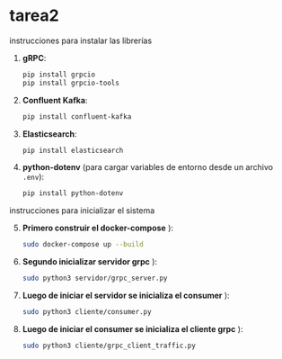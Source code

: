 # tarea2

 instrucciones para instalar las librerías 

1. **gRPC**:
   ```bash
   pip install grpcio
   pip install grpcio-tools
   ```

2. **Confluent Kafka**:
   ```bash
   pip install confluent-kafka
   ```

3. **Elasticsearch**:
   ```bash
   pip install elasticsearch
   ```

4. **python-dotenv** (para cargar variables de entorno desde un archivo `.env`):
   ```bash
   pip install python-dotenv
   ```
 instrucciones para inicializar el sistema  
   
5. **Primero construir el docker-compose** ):
   ```bash
   sudo docker-compose up --build
   ```
6. **Segundo inicializar servidor grpc** ):
   ```bash
   sudo python3 servidor/grpc_server.py
   ``` 
7. **Luego de iniciar el servidor se inicializa el consumer** ):
   ```bash
   sudo python3 cliente/consumer.py
   ``` 
8. **Luego de iniciar el consumer se inicializa el cliente grpc** ):
   ```bash
   sudo python3 cliente/grpc_client_traffic.py
   ``` 
